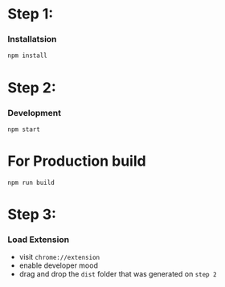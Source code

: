 # Step 1:
### Installatsion
```npm install```

# Step 2:
### Development
```npm start```
# For Production build
```npm run build```

# Step 3:
### Load Extension 
- visit ```chrome://extension```
- enable developer mood
- drag and drop the ```dist``` folder that was generated on ```step 2```
